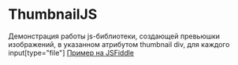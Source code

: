 ThumbnailJS
===========

Демонстрация работы js-библиотеки, создающей превьюшки изображений, в указанном атрибутом thumbnail div, для каждого input[type="file"]
[Пример на JSFiddle](http://jsfiddle.net/VerticalHorizon/cuMKv/)
